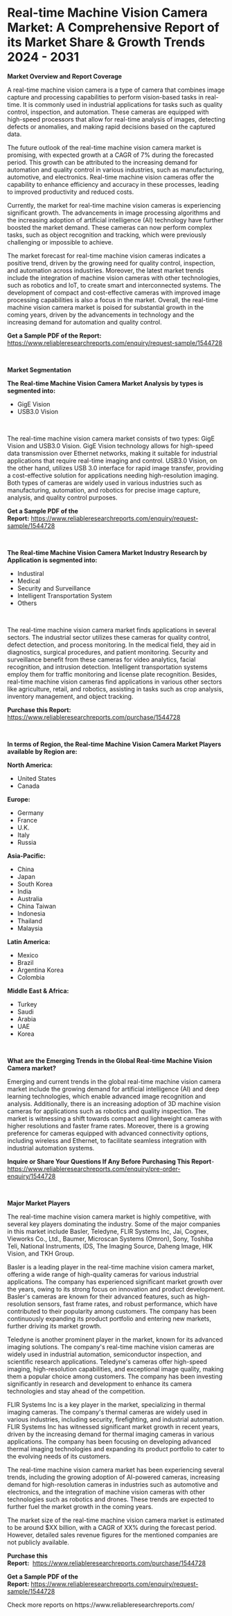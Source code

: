 <p><h1>Real-time Machine Vision Camera Market: A Comprehensive Report of its Market Share & Growth Trends 2024 - 2031</h1></p><p><strong>Market Overview and Report Coverage</strong></p>
<p><p>A real-time machine vision camera is a type of camera that combines image capture and processing capabilities to perform vision-based tasks in real-time. It is commonly used in industrial applications for tasks such as quality control, inspection, and automation. These cameras are equipped with high-speed processors that allow for real-time analysis of images, detecting defects or anomalies, and making rapid decisions based on the captured data.</p><p>The future outlook of the real-time machine vision camera market is promising, with expected growth at a CAGR of 7% during the forecasted period. This growth can be attributed to the increasing demand for automation and quality control in various industries, such as manufacturing, automotive, and electronics. Real-time machine vision cameras offer the capability to enhance efficiency and accuracy in these processes, leading to improved productivity and reduced costs.</p><p>Currently, the market for real-time machine vision cameras is experiencing significant growth. The advancements in image processing algorithms and the increasing adoption of artificial intelligence (AI) technology have further boosted the market demand. These cameras can now perform complex tasks, such as object recognition and tracking, which were previously challenging or impossible to achieve.</p><p>The market forecast for real-time machine vision cameras indicates a positive trend, driven by the growing need for quality control, inspection, and automation across industries. Moreover, the latest market trends include the integration of machine vision cameras with other technologies, such as robotics and IoT, to create smart and interconnected systems. The development of compact and cost-effective cameras with improved image processing capabilities is also a focus in the market. Overall, the real-time machine vision camera market is poised for substantial growth in the coming years, driven by the advancements in technology and the increasing demand for automation and quality control.</p></p>
<p><strong>Get a Sample PDF of the Report:</strong> <a href="https://www.reliableresearchreports.com/enquiry/request-sample/1544728">https://www.reliableresearchreports.com/enquiry/request-sample/1544728</a></p>
<p>&nbsp;</p>
<p><strong>Market Segmentation</strong></p>
<p><strong>The Real-time Machine Vision Camera Market Analysis by types is segmented into:</strong></p>
<p><ul><li>GigE Vision</li><li>USB3.0 Vision</li></ul></p>
<p>&nbsp;</p>
<p><p>The real-time machine vision camera market consists of two types: GigE Vision and USB3.0 Vision. GigE Vision technology allows for high-speed data transmission over Ethernet networks, making it suitable for industrial applications that require real-time imaging and control. USB3.0 Vision, on the other hand, utilizes USB 3.0 interface for rapid image transfer, providing a cost-effective solution for applications needing high-resolution imaging. Both types of cameras are widely used in various industries such as manufacturing, automation, and robotics for precise image capture, analysis, and quality control purposes.</p></p>
<p><strong>Get a Sample PDF of the Report:</strong>&nbsp;<a href="https://www.reliableresearchreports.com/enquiry/request-sample/1544728">https://www.reliableresearchreports.com/enquiry/request-sample/1544728</a></p>
<p>&nbsp;</p>
<p><strong>The Real-time Machine Vision Camera Market Industry Research by Application is segmented into:</strong></p>
<p><ul><li>Industiral</li><li>Medical</li><li>Security and Surveillance</li><li>Intelligent Transportation System</li><li>Others</li></ul></p>
<p>&nbsp;</p>
<p><p>The real-time machine vision camera market finds applications in several sectors. The industrial sector utilizes these cameras for quality control, defect detection, and process monitoring. In the medical field, they aid in diagnostics, surgical procedures, and patient monitoring. Security and surveillance benefit from these cameras for video analytics, facial recognition, and intrusion detection. Intelligent transportation systems employ them for traffic monitoring and license plate recognition. Besides, real-time machine vision cameras find applications in various other sectors like agriculture, retail, and robotics, assisting in tasks such as crop analysis, inventory management, and object tracking.</p></p>
<p><strong>Purchase this Report:</strong>&nbsp; <a href="https://www.reliableresearchreports.com/purchase/1544728">https://www.reliableresearchreports.com/purchase/1544728</a></p>
<p>&nbsp;</p>
<p><strong>In terms of Region, the Real-time Machine Vision Camera Market Players available by Region are:</strong></p>
<p>
    <p> <strong> North America: </strong>
        <ul>
            <li>United States</li>
            <li>Canada</li>
        </ul>
        </p> 
    <p> <strong> Europe: </strong>
        <ul>
            <li>Germany</li>
            <li>France</li>
            <li>U.K.</li>
            <li>Italy</li>
            <li>Russia</li>
        </ul>
        </p> 
    <p> <strong> Asia-Pacific: </strong>
        <ul>
            <li>China</li>
            <li>Japan</li>
            <li>South Korea</li>
            <li>India</li>
            <li>Australia</li>
            <li>China Taiwan</li>
            <li>Indonesia</li>
            <li>Thailand</li>
            <li>Malaysia</li>
        </ul>
        </p> 
    <p> <strong> Latin America: </strong>
        <ul>
            <li>Mexico</li>
            <li>Brazil</li>
            <li>Argentina Korea</li>
            <li>Colombia</li>
        </ul>
        </p> 
    <p> <strong> Middle East & Africa: </strong>
        <ul>
            <li>Turkey</li>
            <li>Saudi</li>
            <li>Arabia</li>
            <li>UAE</li>
            <li>Korea</li>
        </ul>
    </p>
    </p>
<p>&nbsp;</p>
<p><strong>What are the Emerging Trends in the Global Real-time Machine Vision Camera market?</strong></p>
<p><p>Emerging and current trends in the global real-time machine vision camera market include the growing demand for artificial intelligence (AI) and deep learning technologies, which enable advanced image recognition and analysis. Additionally, there is an increasing adoption of 3D machine vision cameras for applications such as robotics and quality inspection. The market is witnessing a shift towards compact and lightweight cameras with higher resolutions and faster frame rates. Moreover, there is a growing preference for cameras equipped with advanced connectivity options, including wireless and Ethernet, to facilitate seamless integration with industrial automation systems.</p></p>
<p><strong>Inquire or Share Your Questions If Any Before Purchasing This Report</strong>- <a href="https://www.reliableresearchreports.com/enquiry/pre-order-enquiry/1544728">https://www.reliableresearchreports.com/enquiry/pre-order-enquiry/1544728</a></p>
<p>&nbsp;</p>
<p><strong>Major Market Players</strong></p>
<p><p>The real-time machine vision camera market is highly competitive, with several key players dominating the industry. Some of the major companies in this market include Basler, Teledyne, FLIR Systems Inc, Jai, Cognex, Vieworks Co., Ltd., Baumer, Microscan Systems (Omron), Sony, Toshiba Teli, National Instruments, IDS, The Imaging Source, Daheng Image, HIK Vision, and TKH Group.</p><p>Basler is a leading player in the real-time machine vision camera market, offering a wide range of high-quality cameras for various industrial applications. The company has experienced significant market growth over the years, owing to its strong focus on innovation and product development. Basler's cameras are known for their advanced features, such as high-resolution sensors, fast frame rates, and robust performance, which have contributed to their popularity among customers. The company has been continuously expanding its product portfolio and entering new markets, further driving its market growth.</p><p>Teledyne is another prominent player in the market, known for its advanced imaging solutions. The company's real-time machine vision cameras are widely used in industrial automation, semiconductor inspection, and scientific research applications. Teledyne's cameras offer high-speed imaging, high-resolution capabilities, and exceptional image quality, making them a popular choice among customers. The company has been investing significantly in research and development to enhance its camera technologies and stay ahead of the competition.</p><p>FLIR Systems Inc is a key player in the market, specializing in thermal imaging cameras. The company's thermal cameras are widely used in various industries, including security, firefighting, and industrial automation. FLIR Systems Inc has witnessed significant market growth in recent years, driven by the increasing demand for thermal imaging cameras in various applications. The company has been focusing on developing advanced thermal imaging technologies and expanding its product portfolio to cater to the evolving needs of its customers.</p><p>The real-time machine vision camera market has been experiencing several trends, including the growing adoption of AI-powered cameras, increasing demand for high-resolution cameras in industries such as automotive and electronics, and the integration of machine vision cameras with other technologies such as robotics and drones. These trends are expected to further fuel the market growth in the coming years.</p><p>The market size of the real-time machine vision camera market is estimated to be around $XX billion, with a CAGR of XX% during the forecast period. However, detailed sales revenue figures for the mentioned companies are not publicly available.</p></p>
<p><strong>Purchase this Report:</strong>&nbsp;&nbsp;<a href="https://www.reliableresearchreports.com/purchase/1544728">https://www.reliableresearchreports.com/purchase/1544728</a></p>
<p></p>
<p><strong>Get a Sample PDF of the Report:</strong>&nbsp;<a href="https://www.reliableresearchreports.com/enquiry/request-sample/1544728">https://www.reliableresearchreports.com/enquiry/request-sample/1544728</a></p>
<p>Check more reports on https://www.reliableresearchreports.com/</p>